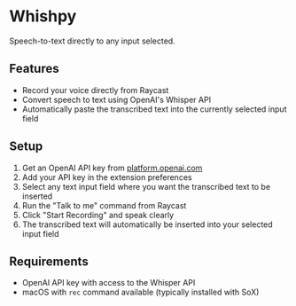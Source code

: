 
# Whishpy

Speech-to-text directly to any input selected.

## Features

- Record your voice directly from Raycast
- Convert speech to text using OpenAI's Whisper API
- Automatically paste the transcribed text into the currently selected input field

## Setup

1. Get an OpenAI API key from [platform.openai.com](https://platform.openai.com/api-keys)
2. Add your API key in the extension preferences
3. Select any text input field where you want the transcribed text to be inserted
4. Run the "Talk to me" command from Raycast
5. Click "Start Recording" and speak clearly
6. The transcribed text will automatically be inserted into your selected input field

## Requirements

- OpenAI API key with access to the Whisper API
- macOS with `rec` command available (typically installed with SoX)
